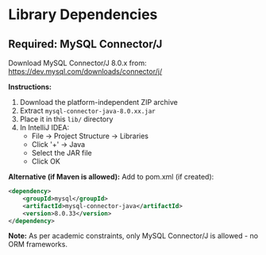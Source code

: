 # Library Dependencies

## Required: MySQL Connector/J

Download MySQL Connector/J 8.0.x from:
https://dev.mysql.com/downloads/connector/j/

**Instructions:**
1. Download the platform-independent ZIP archive
2. Extract `mysql-connector-java-8.0.xx.jar`
3. Place it in this `lib/` directory
4. In IntelliJ IDEA:
   - File → Project Structure → Libraries
   - Click '+' → Java
   - Select the JAR file
   - Click OK

**Alternative (if Maven is allowed):**
Add to pom.xml (if created):
```xml
<dependency>
    <groupId>mysql</groupId>
    <artifactId>mysql-connector-java</artifactId>
    <version>8.0.33</version>
</dependency>
```

**Note:** As per academic constraints, only MySQL Connector/J is allowed - no ORM frameworks.
